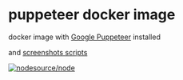 # puppeteer docker image

docker image with  [Google Puppeteer](https://github.com/GoogleChrome/puppeteer) installed

and [screenshots scripts](#screenshots-tools)

[![nodesource/node](http://dockeri.co/image/dinigo/puppeteer)](https://hub.docker.com/r/dinigo/puppeteer/)
